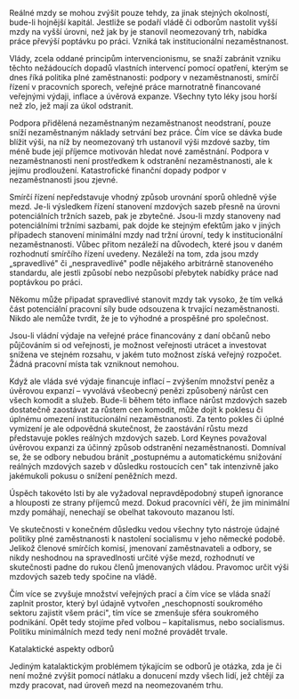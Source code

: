 Reálné mzdy se mohou zvýšit pouze tehdy, za jinak stejných okolností, bude-li hojnější kapitál. Jestliže se podaří vládě či odborům nastolit vyšší mzdy na vyšší úrovni, než jak by je stanovil neomezovaný trh, nabídka práce převýší poptávku po práci. Vzniká tak institucionální nezaměstnanost.

Vlády, zcela oddané principům intervencionismu, se snaží zabránit vzniku těchto nežádoucích dopadů vlastních intervencí pomocí opatření, kterým se dnes říká politika plné zaměstnanosti: podpory v nezaměstnanosti, smírčí řízení v pracovních sporech, veřejné práce marnotratně financované veřejnými výdaji, inflace a úvěrová expanze. Všechny tyto léky jsou horší než zlo, jež mají za úkol odstranit.

Podpora přidělená nezaměstnaným nezaměstnanost neodstraní, pouze sníží nezaměstnaným náklady setrvání bez práce. Čím více se dávka bude blížit výši, na níž by neomezovaný trh ustanovil výši mzdové sazby, tím méně bude její příjemce motivován hledat nové zaměstnání. Podpora v nezaměstnanosti není prostředkem k odstranění nezaměstnanosti, ale k jejímu prodloužení. Katastrofické finanční dopady podpor v nezaměstnanosti jsou zjevné.

Smírčí řízení nepředstavuje vhodný způsob urovnání sporů ohledně výše mezd. Je-li výsledkem řízení stanovení mzdových sazeb přesně na úrovni potenciálních tržních sazeb, pak je zbytečné. Jsou-li mzdy stanoveny nad potenciálními tržními sazbami, pak dojde ke stejným efektům jako v jiných případech stanovení minimální mzdy nad tržní úrovní, tedy k institucionální nezaměstnanosti. Vůbec přitom nezáleží na důvodech, které jsou v daném rozhodnutí smírčího řízení uvedeny. Nezáleží na tom, zda jsou mzdy „spravedlivé" či „nespravedlivé" podle nějakého arbitrárně stanoveného standardu, ale jestli způsobí nebo nezpůsobí přebytek nabídky práce nad poptávkou po práci.

Někomu může připadat spravedlivé stanovit mzdy tak vysoko, že tím velká část potenciální pracovní síly bude odsouzena k trvající nezaměstnanosti. Nikdo ale nemůže tvrdit, že je to výhodné a prospěšné pro společnost.

Jsou-li vládní výdaje na veřejné práce financovány z daní občanů nebo půjčováním si od veřejnosti, je možnost veřejnosti utrácet a investovat snížena ve stejném rozsahu, v jakém tuto možnost získá veřejný rozpočet. Žádná pracovní místa tak vzniknout nemohou.

Když ale vláda své výdaje financuje inflací – zvýšením množství peněz a úvěrovou expanzí – vyvolává všeobecný penězi způsobený nárůst cen všech komodit a služeb. Bude-li během této inflace nárůst mzdových sazeb dostatečně zaostávat za růstem cen komodit, může dojít k poklesu či úplnému omezení institucionální nezaměstnanosti. Za tento pokles či úplné vymizení je ale odpovědná skutečnost, že zaostávání růstu mezd představuje pokles reálných mzdových sazeb. Lord Keynes považoval úvěrovou expanzi za účinný způsob odstranění nezaměstnanosti. Domníval se, že se odbory nebudou bránit „postupnému a automatickému snižování reálných mzdových sazeb v důsledku rostoucích cen" tak intenzivně jako jakémukoli pokusu o snížení peněžních mezd.

Úspěch takovéto lsti by ale vyžadoval nepravděpodobný stupeň ignorance a hlouposti ze strany příjemců mezd. Dokud pracovníci věří, že jim minimální mzdy pomáhají, nenechají se obelhat takovouto mazanou lstí.

Ve skutečnosti v konečném důsledku vedou všechny tyto nástroje údajné politiky plné zaměstnanosti k nastolení socialismu v jeho německé podobě. Jelikož členové smírčích komisí, jmenovaní zaměstnavateli a odbory, se nikdy neshodnou na spravedlnosti určité výše mezd, rozhodnutí ve skutečnosti padne do rukou členů jmenovaných vládou. Pravomoc určit výši mzdových sazeb tedy spočine na vládě.

Čím více se zvyšuje množství veřejných prací a čím více se vláda snaží zaplnit prostor, který byl údajně vytvořen „neschopností soukromého sektoru zajistit všem práci", tím více se zmenšuje sféra soukromého podnikání. Opět tedy stojíme před volbou – kapitalismus, nebo socialismus. Politiku minimálních mezd tedy není možné provádět trvale.

Katalaktické aspekty odborů

Jediným katalaktickým problémem týkajícím se odborů je otázka, zda je či není možné zvýšit pomocí nátlaku a donucení mzdy všech lidí, jež chtějí za mzdy pracovat, nad úroveň mezd na neomezovaném trhu.